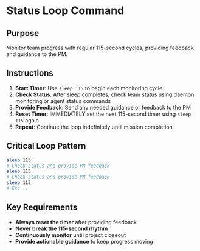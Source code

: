 # Status Loop Command

## Purpose
Monitor team progress with regular 115-second cycles, providing feedback and guidance to the PM.

## Instructions
1. **Start Timer**: Use `sleep 115` to begin each monitoring cycle
2. **Check Status**: After sleep completes, check team status using daemon monitoring or agent status commands
3. **Provide Feedback**: Send any needed guidance or feedback to the PM
4. **Reset Timer**: IMMEDIATELY set the next 115-second timer using `sleep 115` again
5. **Repeat**: Continue the loop indefinitely until mission completion

## Critical Loop Pattern
```bash
sleep 115
# Check status and provide PM feedback
sleep 115  
# Check status and provide PM feedback
sleep 115
# Etc...
```

## Key Requirements
- **Always reset the timer** after providing feedback
- **Never break the 115-second rhythm**  
- **Continuously monitor** until project closeout
- **Provide actionable guidance** to keep progress moving
